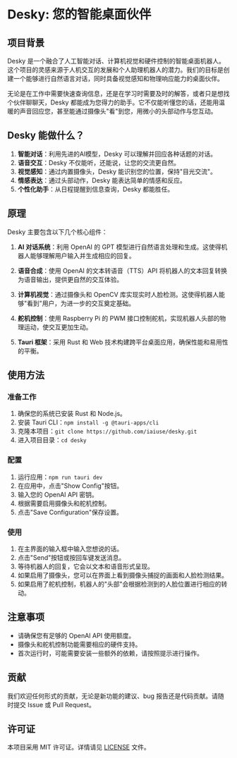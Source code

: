 # Desky: 您的智能桌面伙伴

## 项目背景

Desky 是一个融合了人工智能对话、计算机视觉和硬件控制的智能桌面机器人。这个项目的灵感来源于人机交互的发展和个人助理机器人的潜力。我们的目标是创建一个能够进行自然语言对话，同时具备视觉感知和物理响应能力的桌面伙伴。

无论是在工作中需要快速查询信息，还是在学习时需要及时的解答，或者只是想找个伙伴聊聊天，Desky 都能成为您得力的助手。它不仅能听懂您的话，还能用温暖的声音回应您，甚至能通过摄像头"看"到您，用微小的头部动作与您互动。

## Desky 能做什么？

1. **智能对话**：利用先进的AI模型，Desky 可以理解并回应各种话题的对话。
2. **语音交互**：Desky 不仅能听，还能说，让您的交流更自然。
3. **视觉感知**：通过内置摄像头，Desky 能识别您的位置，保持"目光交流"。
4. **情感表达**：通过头部动作，Desky 能表达简单的情感和反应。
5. **个性化助手**：从日程提醒到信息查询，Desky 都能胜任。


## 原理

Desky 主要包含以下几个核心组件：

1. **AI 对话系统**：利用 OpenAI 的 GPT 模型进行自然语言处理和生成。这使得机器人能够理解用户输入并生成相应的回复。

2. **语音合成**：使用 OpenAI 的文本转语音（TTS）API 将机器人的文本回复转换为语音输出，提供更自然的交互体验。

3. **计算机视觉**：通过摄像头和 OpenCV 库实现实时人脸检测。这使得机器人能够"看到"用户，为进一步的交互奠定基础。

4. **舵机控制**：使用 Raspberry Pi 的 PWM 接口控制舵机，实现机器人头部的物理运动，使交互更加生动。

5. **Tauri 框架**：采用 Rust 和 Web 技术构建跨平台桌面应用，确保性能和易用性的平衡。

## 使用方法

### 准备工作

1. 确保您的系统已安装 Rust 和 Node.js。
2. 安装 Tauri CLI：`npm install -g @tauri-apps/cli`
3. 克隆本项目：`git clone https://github.com/iaiuse/desky.git`
4. 进入项目目录：`cd desky`

### 配置

1. 运行应用：`npm run tauri dev`
2. 在应用中，点击"Show Config"按钮。
3. 输入您的 OpenAI API 密钥。
4. 根据需要启用摄像头和舵机控制。
5. 点击"Save Configuration"保存设置。

### 使用

1. 在主界面的输入框中输入您想说的话。
2. 点击"Send"按钮或按回车键发送消息。
3. 等待机器人的回复，它会以文本和语音形式呈现。
4. 如果启用了摄像头，您可以在界面上看到摄像头捕捉的画面和人脸检测结果。
5. 如果启用了舵机控制，机器人的"头部"会根据检测到的人脸位置进行相应的转动。

## 注意事项

- 请确保您有足够的 OpenAI API 使用额度。
- 摄像头和舵机控制功能需要相应的硬件支持。
- 首次运行时，可能需要安装一些额外的依赖，请按照提示进行操作。

## 贡献

我们欢迎任何形式的贡献，无论是新功能的建议、bug 报告还是代码贡献。请随时提交 Issue 或 Pull Request。

## 许可证

本项目采用 MIT 许可证。详情请见 [LICENSE](LICENSE) 文件。